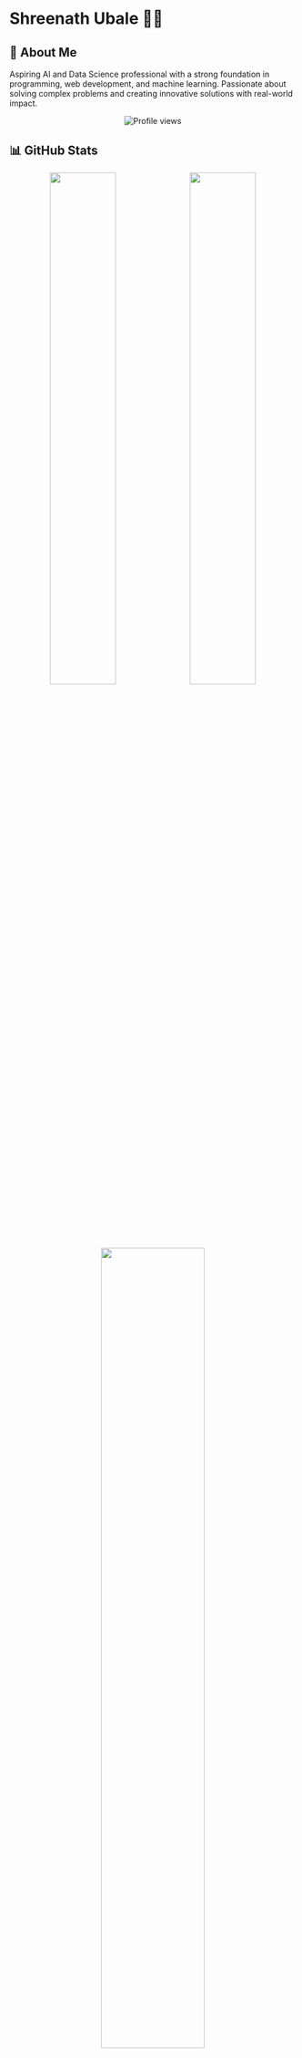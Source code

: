 # Shreenath Ubale 👨‍💻

## 🚀 About Me
Aspiring AI and Data Science professional with a strong foundation in programming, web development, and machine learning. Passionate about solving complex problems and creating innovative solutions with real-world impact.

<p align="center">
  <img src="https://komarev.com/ghpvc/?username=shreenathub&color=blue&style=flat-square" alt="Profile views" />
</p>

## 📊 GitHub Stats
<p align="center">
  <img width="48%" src="https://github-readme-stats.vercel.app/api?username=shreenathub&show_icons=true&theme=tokyonight" />
  <img width="48%" src="https://github-readme-streak-stats.herokuapp.com/?user=shreenathub&theme=tokyonight" />
</p>

<p align="center">
  <img width="60%" src="https://github-readme-stats.vercel.app/api/top-langs/?username=shreenathub&layout=compact&theme=tokyonight" />
</p>

## 🎓 Education
- **B.Tech in Artificial Intelligence and Data Science** (2022-2026)  
  Vishwakarma Institute of Technology, Pune  


## 💻 Technical Skills
<p align="center">
  <img src="https://img.shields.io/badge/C++-00599C?style=for-the-badge&logo=c%2B%2B&logoColor=white" alt="C++" />
  <img src="https://img.shields.io/badge/HTML5-E34F26?style=for-the-badge&logo=html5&logoColor=white" alt="HTML5" />
  <img src="https://img.shields.io/badge/CSS3-1572B6?style=for-the-badge&logo=css3&logoColor=white" alt="CSS3" />
  <img src="https://img.shields.io/badge/JavaScript-F7DF1E?style=for-the-badge&logo=javascript&logoColor=black" alt="JavaScript" />
  <img src="https://img.shields.io/badge/Python-3776AB?style=for-the-badge&logo=python&logoColor=white" alt="Python" />
  <img src="https://img.shields.io/badge/TensorFlow-FF6F00?style=for-the-badge&logo=tensorflow&logoColor=white" alt="TensorFlow" />
  <img src="https://img.shields.io/badge/scikit--learn-F7931E?style=for-the-badge&logo=scikit-learn&logoColor=white" alt="scikit-learn" />
  <img src="https://img.shields.io/badge/OpenCV-5C3EE8?style=for-the-badge&logo=opencv&logoColor=white" alt="OpenCV" />
  <img src="https://img.shields.io/badge/Pandas-150458?style=for-the-badge&logo=pandas&logoColor=white" alt="Pandas" />
  <img src="https://img.shields.io/badge/NumPy-013243?style=for-the-badge&logo=numpy&logoColor=white" alt="NumPy" />
  <img src="https://img.shields.io/badge/SQL-4479A1?style=for-the-badge&logo=mysql&logoColor=white" alt="SQL" />
</p>

## 🏆 Projects
### 🌾 Krishi-Sanjeevani
- Developed an AI-ML model to predict agricultural commodity prices using real-time market data.
- Leveraged ARIMA and Random Forest Regressor for accurate commodity price forecasting.
- Aimed at stabilizing market prices and protecting farmers' incomes.
- Ranked in the Top 50 at Internal Smart India Hackathon 2024.

### 🚦 Traffic Flow Optimizer
- Developed a smart traffic control system to optimize intersection traffic flow.
- Utilized image processing and machine learning to detect vehicle density in real-time.
- Implemented algorithms to adjust signal timing dynamically, reducing congestion and enhancing road safety.


## 📚 Publications
- **Traffic Flow Optimizer: Traffic Signal Control With Vehicle Density and Algorithms**  
  IEEE Explore, February 9, 2024  
  Focuses on enhancing intersection traffic flow through intelligent signal control.  
  Presented at the 2023 International Conference on Recent Advances in Science and Engineering Technology.

## 📫 Connect With Me
<p align="center">
  <a href="mailto:shriubale06@gmail.com">
    <img src="https://img.shields.io/badge/Email-D14836?style=for-the-badge&logo=gmail&logoColor=white" alt="Email" />
  </a>
  <a href="https://www.linkedin.com/in/shreenath-ubale-050681249/">
    <img src="https://img.shields.io/badge/LinkedIn-0077B5?style=for-the-badge&logo=linkedin&logoColor=white" alt="LinkedIn" />
  </a>
  <a href="https://github.com/shreenathub">
    <img src="https://img.shields.io/badge/GitHub-100000?style=for-the-badge&logo=github&logoColor=white" alt="GitHub" />
  </a>
</p>

## 📊 Contribution Graph
<p align="center">
  <img src="https://activity-graph.herokuapp.com/graph?username=shreenathub&theme=react-dark" />
</p>

<!-- GitHub Snake Animation -->
<picture>
  <source media="(prefers-color-scheme: dark)" srcset="https://raw.githubusercontent.com/shreenathub/yourusername/output/github-contribution-grid-snake-dark.svg">
  <source media="(prefers-color-scheme: light)" srcset="https://raw.githubusercontent.com/shreenathub/yourusername/output/github-contribution-grid-snake.svg">
  <img alt="github contribution grid snake animation" src="https://raw.githubusercontent.com/shreenathub/yourusername/output/github-contribution-grid-snake.svg">
</picture>
